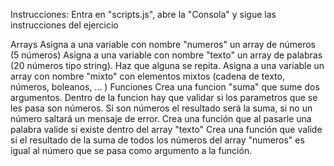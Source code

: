 Instrucciones:
Entra en "scripts.js", abre la "Consola" y sigue las instrucciones del ejercicio

Arrays
Asigna a una variable con nombre "numeros" un array de números (5 números)
Asigna a una variable con nombre "texto" un array de palabras (20 números tipo string). Haz que alguna se repita.
Asigna a una variable un array con nombre "mixto" con elementos mixtos (cadena de texto, números, boleanos, ... )
Funciones
Crea una funcion "suma" que sume dos argumentos. Dentro de la funcion hay que validar si los parametros que se les pasa son números. Si son números el resultado será la suma, si no un número saltará un mensaje de error.
Crea una función que al pasarle una palabra valide si existe dentro del array "texto"
Crea una función que valide si el resultado de la suma de todos los números del array "numeros" es igual al número que se pasa como argumento a la función.